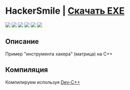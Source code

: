 # HackerSmile | [Скачать EXE](https://github.com/Zalexanninev15/HackerSmile/releases/tag/1.0)

[![](https://img.shields.io/badge/OS-Windows-informational?logo=windows)](https://github.com/Zalexanninev15/HackerSmile)
[![](https://img.shields.io/github/v/release/Zalexanninev15/HackerSmile)](https://github.com/Zalexanninev15/HackerSmile/releases/latest)
[![](https://img.shields.io/github/downloads/Zalexanninev15/HackerSmile/total.svg)](https://github.com/Zalexanninev15/HackerSmile/releases)
[![](https://img.shields.io/badge/license-GPLv3-green.svg)](LICENSE)
[![](https://img.shields.io/badge/donate-QIWI-FF8C00.svg)](https://qiwi.com/n/ZALEXANNINEV15)
[![](https://img.shields.io/badge/donate-YooMoney-8B3FFD.svg)](https://yoomoney.ru/to/410015106319420)

## Описание

Пример "инструмента хакера" (матрица) на C++ 

## Компиляция
Компилируем используя [Dev-C++](https://sourceforge.net/projects/orwelldevcpp/)
